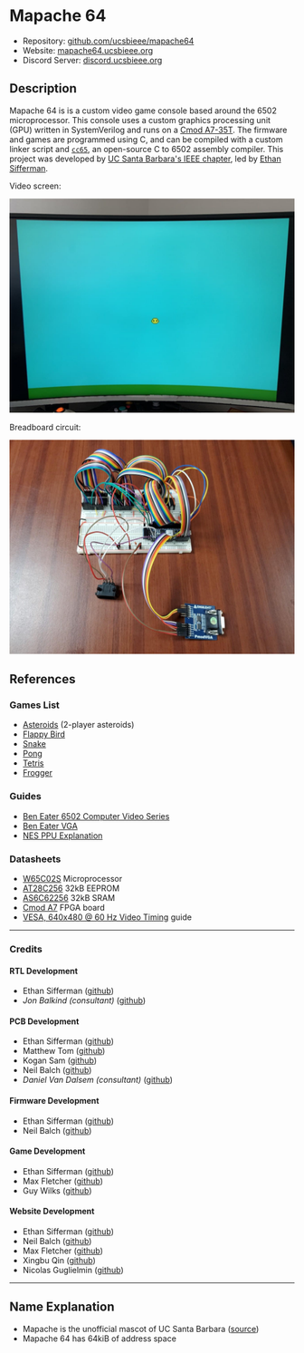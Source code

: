 
# Mapache 64

* Repository: [github.com/ucsbieee/mapache64](https://github.com/ucsbieee/mapache64)
* Website: [mapache64.ucsbieee.org](https://mapache64.ucsbieee.org)
* Discord Server: [discord.ucsbieee.org](http://discord.ucsbieee.org)

## Description

Mapache 64 is is a custom video game console based around the 6502 microprocessor. This console uses a custom graphics processing unit (GPU) written in SystemVerilog and runs on a [Cmod A7-35T](https://digilent.com/reference/programmable-logic/cmod-a7/). The firmware and games are programmed using C, and can be compiled with a custom linker script and [`cc65`](https://cc65.github.io), an open-source C to 6502 assembly compiler. This project was developed by [UC Santa Barbara's IEEE chapter](https://ucsbieee.org/), led by [Ethan Sifferman](https://github.com/sifferman).

Video screen:

![Video Screen](./docs/_media/physical/picture.jpg)

Breadboard circuit:

![Breadboard Circuit](docs/_media/physical/cmod.jpg)

## References

### Games List

* [Asteroids](https://github.com/sifferman/m64-a2teroids) (2-player asteroids)
* [Flappy Bird](https://github.com/mfletcher2/mapache64-flappybird)
* [Snake](https://github.com/GDW1/m64-snake)
* [Pong](https://github.com/GDW1/m64-pong)
* [Tetris](https://github.com/ucsbieee/m64-tetris)
* [Frogger](https://github.com/ucsbieee/m64-frogger)

### Guides

* [Ben Eater 6502 Computer Video Series](https://www.youtube.com/watch?v=LnzuMJLZRdU&list=PLowKtXNTBypFbtuVMUVXNR0z1mu7dp7eH)
* [Ben Eater VGA](https://youtu.be/uqY3FMuMuRo)
* [NES PPU Explanation](https://www.youtube.com/watch?v=-THeUXqR3zY&list=PLrOv9FMX8xJHqMvSGB_9G9nZZ_4IgteYf&index=5)

### Datasheets

* [W65C02S](https://westerndesigncenter.com/wdc/documentation/w65c02s.pdf) Microprocessor
* [AT28C256](http://ww1.microchip.com/downloads/en/DeviceDoc/doc0006.pdf) 32kB EEPROM
* [AS6C62256](https://www.alliancememory.com/wp-content/uploads/pdf/AS6C62256.pdf) 32kB SRAM
* [Cmod A7](https://digilent.com/reference/programmable-logic/cmod-a7/reference-manual) FPGA board
* [VESA, 640x480 @ 60 Hz Video Timing](http://www.tinyvga.com/vga-timing/640x480@60Hz) guide

---

### Credits

#### RTL Development

* Ethan Sifferman ([github](https://github.com/sifferman))
* *Jon Balkind (consultant)* ([github](https://github.com/jbalkind))

#### PCB Development

* Ethan Sifferman ([github](https://github.com/sifferman))
* Matthew Tom ([github](https://github.com/Matthew-Tom))
* Kogan Sam ([github](https://github.com/02ks))
* Neil Balch ([github](https://github.com/neilbalch))
* *Daniel Van Dalsem (consultant)* ([github](https://github.com/aWZHY0yQH81uOYvH))

#### Firmware Development

* Ethan Sifferman ([github](https://github.com/sifferman))
* Neil Balch ([github](https://github.com/neilbalch))

#### Game Development

* Ethan Sifferman ([github](https://github.com/sifferman))
* Max Fletcher ([github](https://github.com/mfletcher2))
* Guy Wilks ([github](https://github.com/GDW1))

#### Website Development

* Ethan Sifferman ([github](https://github.com/sifferman))
* Neil Balch ([github](https://github.com/neilbalch))
* Max Fletcher ([github](https://github.com/mfletcher2))
* Xingbu Qin ([github](https://github.com/watercannons))
* Nicolas Guglielmin ([github](https://github.com/nicg6645))

---

## Name Explanation

* Mapache is the unofficial mascot of UC Santa Barbara ([source](https://www.change.org/p/the-mascot-we-deserve-change-the-ucsb-mascot-to-a-mapache))
* Mapache 64 has 64kiB of address space
